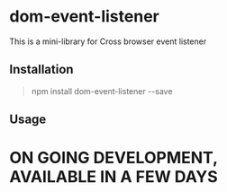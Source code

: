 # dom-event-listener
This is a mini-library for Cross browser event listener

## Installation
>npm install dom-event-listener --save

## Usage

# ON GOING DEVELOPMENT, AVAILABLE IN A FEW DAYS
